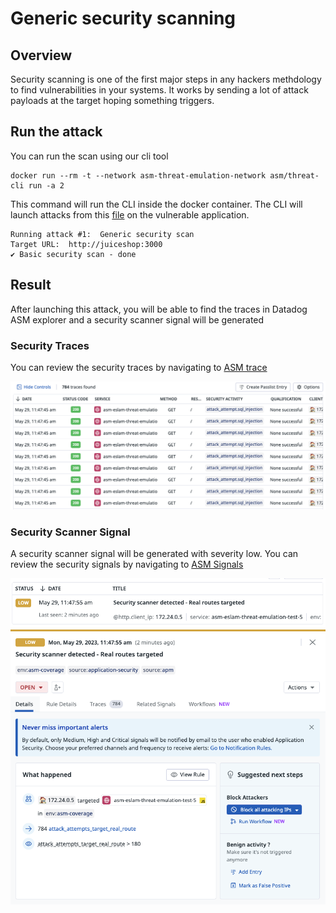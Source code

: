 # Generic security scanning

## Overview
Security scanning is one of the first major steps in any hackers methdology to find vulnerabilities in your systems. It works by sending a lot of attack payloads at the target hoping something triggers.

## Run the attack
You can run the scan using our cli tool

```shell
docker run --rm -t --network asm-threat-emulation-network asm/threat-cli run -a 2
```

This command will run the CLI inside the docker container. The CLI will launch attacks from this [file](./../cli/attacks/fuzzing.txt) on the vulnerable application.

```shell
Running attack #1:  Generic security scan
Target URL:  http://juiceshop:3000
✔ Basic security scan - done
```

## Result
After launching this attack, you will be able to find the traces in Datadog ASM explorer and a security scanner signal will be generated

### Security Traces
You can review the security traces by navigating to [ASM trace](https://app.datadoghq.com/security/appsec/traces)

![Security Traces](./imgs/security-scanner-traces.png "Security Traces")


### Security Scanner Signal
A security scanner signal will be generated with severity low. You can review the security signals by navigating to [ASM Signals](https://app.datadoghq.com/security?query=%40workflow.rule.type%3A%22Application%20Security%22&column=time&order=desc&product=appsec&view=signal)



![Security Signal](./imgs/security-scanner-signal-1.png "Security Signal")
![Security Signal](./imgs/security-scanner-signal-2.png "Security Signal")